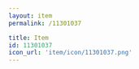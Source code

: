 ```yaml
---
layout: item
permalink: /11301037

title: Item
id: 11301037
icon_url: 'item/icon/11301037.png'
---
```

